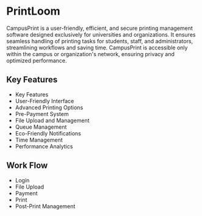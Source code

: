 # PrintLoom

CampusPrint is a user-friendly, efficient, and secure printing management software designed exclusively for universities and organizations. 
It ensures seamless handling of printing tasks for students, staff, and administrators, streamlining workflows and saving time. 
CampusPrint is accessible only within the campus or organization's network, ensuring privacy and optimized performance.

## Key Features
- Key Features
- User-Friendly Interface
- Advanced Printing Options
- Pre-Payment System
- File Upload and Management
- Queue Management
-  Eco-Friendly Notifications
- Time Management
- Performance Analytics

## Work Flow 
- Login
- File Upload
- Payment
- Print 
- Post-Print Management